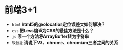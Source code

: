 # 前端3+1
- `html` **html5的geolocation定位误差大如何解决？**
- `css` **把Less编译为CSS的最佳方法是什么？**
- `js` **写一个方法将ArrayBuffer转为字符串**
- `软技能` **请说下V8、chrome、chromium三者之间的关系**

